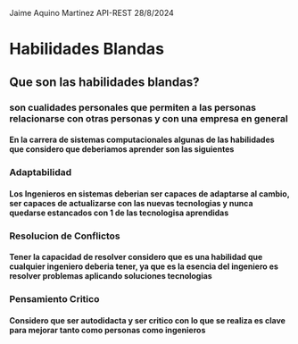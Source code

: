 Jaime Aquino Martinez API-REST 28/8/2024

# Habilidades Blandas

## Que son las habilidades blandas?

### son cualidades personales que permiten a las personas relacionarse con otras personas y con una empresa en general

#### En la carrera de sistemas computacionales algunas de las habilidades que considero que deberiamos aprender son las siguientes

### Adaptabilidad

#### Los Ingenieros en sistemas deberian ser capaces de adaptarse al cambio, ser capaces de actualizarse con las nuevas tecnologias y nunca quedarse estancados con 1 de las tecnologisa aprendidas

### Resolucion de Conflictos

#### Tener la capacidad de resolver considero que es una habilidad que cualquier ingeniero deberia tener, ya que es la esencia del ingeniero es resolver problemas aplicando soluciones tecnologias

### Pensamiento Critico

#### Considero que ser autodidacta y ser critico con lo que se realiza es clave para mejorar tanto como personas como ingenieros

